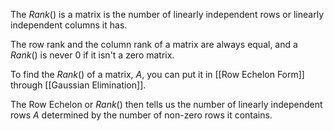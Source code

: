 The $Rank()$ is a matrix is the number of linearly independent rows or linearly independent columns it has.

The row rank and the column rank of a matrix are always equal, and a $Rank()$ is never $0$ if it isn't a zero matrix.

To find the $Rank()$ of a matrix, $A$, you can put it in [[Row Echelon Form]] through [[Gaussian Elimination]]. 

The Row Echelon or $Rank()$ then tells us the number of linearly independent rows $A$ determined by the number of non-zero rows it contains.